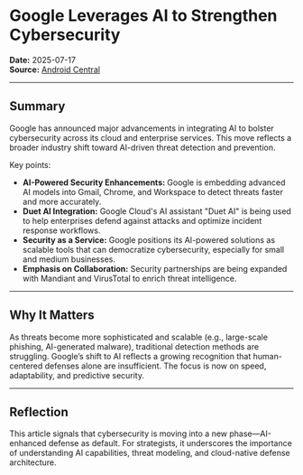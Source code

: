 # Google Leverages AI to Strengthen Cybersecurity  
**Date:** 2025-07-17  
**Source:** [Android Central](https://www.androidcentral.com/apps-software/google-is-doubling-down-on-cybersecurity-using-ai)

---

## Summary

Google has announced major advancements in integrating AI to bolster cybersecurity across its cloud and enterprise services. This move reflects a broader industry shift toward AI-driven threat detection and prevention.

Key points:

- **AI-Powered Security Enhancements:** Google is embedding advanced AI models into Gmail, Chrome, and Workspace to detect threats faster and more accurately.
- **Duet AI Integration:** Google Cloud's AI assistant "Duet AI" is being used to help enterprises defend against attacks and optimize incident response workflows.
- **Security as a Service:** Google positions its AI-powered solutions as scalable tools that can democratize cybersecurity, especially for small and medium businesses.
- **Emphasis on Collaboration:** Security partnerships are being expanded with Mandiant and VirusTotal to enrich threat intelligence.

---

## Why It Matters

As threats become more sophisticated and scalable (e.g., large-scale phishing, AI-generated malware), traditional detection methods are struggling. Google’s shift to AI reflects a growing recognition that human-centered defenses alone are insufficient. The focus is now on speed, adaptability, and predictive security.

---

## Reflection

This article signals that cybersecurity is moving into a new phase—AI-enhanced defense as default. For strategists, it underscores the importance of understanding AI capabilities, threat modeling, and cloud-native defense architecture.
